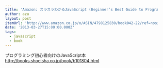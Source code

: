 ```yaml
---
title: 'Amazon: スラスラわかるJavaScript (Beginner’s Best Guide to Programmin) [単行本（ソフトカバー）]: 生形 可奈子'
author: azu
layout: post
itemUrl: 'http://www.amazon.co.jp/o/ASIN/4798125830/book042-22/ref=nosim'
date: '2013-03-27T15:00:00.000Z'
tags:
  - javascript
  - book
---
```

プログラミング初心者向けのJavaScript本
http://books.shoeisha.co.jp/book/b101804.html
